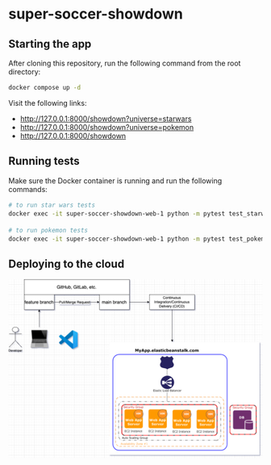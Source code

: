 # super-soccer-showdown

## Starting the app
After cloning this repository, run the following command from the root directory:
```bash
docker compose up -d
```

Visit the following links:
- http://127.0.0.1:8000/showdown?universe=starwars
- http://127.0.0.1:8000/showdown?universe=pokemon
- http://127.0.0.1:8000/showdown

## Running tests
Make sure the Docker container is running and run the following commands:
```bash
# to run star wars tests
docker exec -it super-soccer-showdown-web-1 python -m pytest test_starwars.py

# to run pokemon tests
docker exec -it super-soccer-showdown-web-1 python -m pytest test_pokemon.py
```

## Deploying to the cloud

<p align="center">
  <img src="https://raw.githubusercontent.com/santos22/super-soccer-showdown/main/Deploying%20to%20the%20cloud.drawio.png">
</p>
